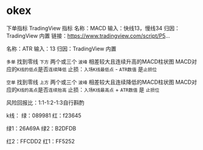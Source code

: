 # okex
下单指标
TradingView 指标
名称：MACD
输入：快线13，慢线34
归因：TradingView 内置
链接：https://www.tradingview.com/script/P5...

名称：ATR
输入：13
归因：TradingView 内置

`多单`
找到零线 `下方` 两个或三个 `波峰` 相差较大且连续升高的MACD柱状图
MACD对应的`K线的低点`是否`连续降低`
止损：`入场K线最低点` - `ATR数值` 是`止损位`

`空单`
找到零线 `上方` 两个或三个 `波峰` 相差较大且连续降低的MACD柱状图
MACD对应的`K线的高点`是否`连续抬高`
止损：`入场K线最高点` + `ATR数值` 是 `止损位`

风险回报比：1:1-1:2-1:3自行斟酌


k线：
绿：089981
红：f23645

绿1：26A69A
绿2：B2DFDB

红2：FFCDD2
红1：FF5252

